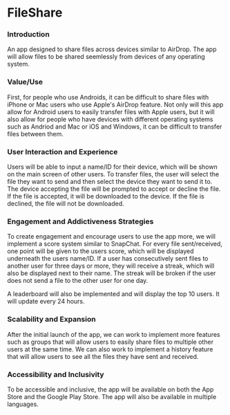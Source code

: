 # FileShare

### Introduction

An app designed to share files across devices similar to AirDrop. The app will allow files to be shared seemlessly from devices of any operating system.

### Value/Use

First, for people who use Androids, it can be difficult to share files with iPhone or Mac users who use Apple's AirDrop feature. Not only will this app allow for Android users to easily transfer files with Apple users, but it will also allow for people who have devices with different operating systems such as Andriod and Mac or iOS and Windows, it can be difficult to transfer files between them.

### User Interaction and Experience

Users will be able to input a name/ID for their device, which will be shown on the main screen of other users. To transfer files, the user will select the file they want to send and then select the device they want to send it to. The device accepting the file will be prompted to accept or decline the file. If the file is accepted, it will be downloaded to the device. If the file is declined, the file will not be downloaded.

### Engagement and Addictiveness Strategies

To create engagement and encourage users to use the app more, we will implement a score system similar to SnapChat. For every file sent/received, one point will be given to the users score, which will be displayed underneath the users name/ID. If a user has consecutively sent files to another user for three days or more, they will receive a streak, which will also be displayed next to their name. The streak will be broken if the user does not send a file to the other user for one day.

A leaderboard will also be implemented and will display the top 10 users. It will update every 24 hours.

### Scalability and Expansion

After the initial launch of the app, we can work to implement more features such as groups that will allow users to easily share files to multiple other users at the same time. We can also work to implement a history feature that will allow users to see all the files they have sent and received.

### Accessibility and Inclusivity

To be accessible and inclusive, the app will be available on both the App Store and the Google Play Store. The app will also be available in multiple languages.

